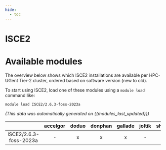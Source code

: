 ```yaml
---
hide:
  - toc
---
```


ISCE2
=====

# Available modules


The overview below shows which ISCE2 installations are available per HPC-UGent Tier-2 cluster, ordered based on software version (new to old).

To start using ISCE2, load one of these modules using a `module load` command like:

```shell
module load ISCE2/2.6.3-foss-2023a
```

*(This data was automatically generated on {{modules_last_updated}})*  

| |accelgor|doduo|donphan|gallade|joltik|shinx|skitty|
| :---: | :---: | :---: | :---: | :---: | :---: | :---: | :---: |
|ISCE2/2.6.3-foss-2023a|-|x|x|x|-|x|x|
